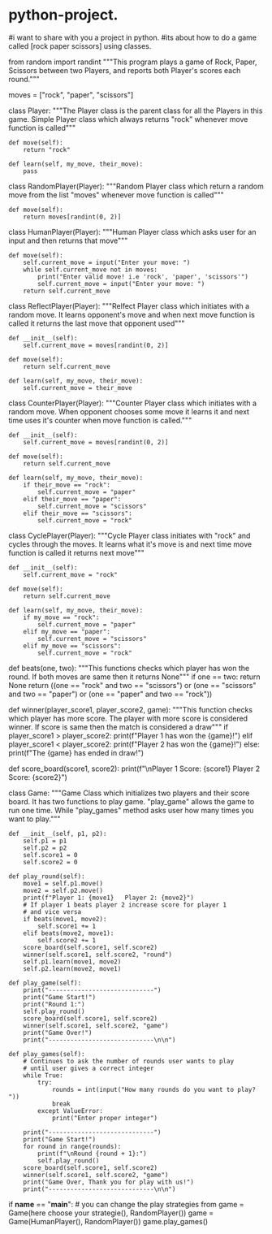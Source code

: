 # python-project.
#i want to share with you a project in python.
#its about how to do a game called [rock paper scissors] using classes.

from random import randint
"""This program plays a game of Rock, Paper, Scissors between two Players,
and reports both Player's scores each round."""

moves = ["rock", "paper", "scissors"]


class Player:
    """The Player class is the parent class for all the Players in this game.
    Simple Player class which always returns "rock"
    whenever move function is called"""

    def move(self):
        return "rock"

    def learn(self, my_move, their_move):
        pass


class RandomPlayer(Player):
    """Random Player class which return a random move from the list "moves"
    whenever move function is called"""

    def move(self):
        return moves[randint(0, 2)]


class HumanPlayer(Player):
    """Human Player class which asks user for an input
    and then returns that move"""

    def move(self):
        self.current_move = input("Enter your move: ")
        while self.current_move not in moves:
            print("Enter valid move! i.e 'rock', 'paper', 'scissors'")
            self.current_move = input("Enter your move: ")
        return self.current_move


class ReflectPlayer(Player):
    """Relfect Player class which initiates with a random move.
    It learns opponent's move and when next move function is called
    it returns the last move that opponent used"""

    def __init__(self):
        self.current_move = moves[randint(0, 2)]

    def move(self):
        return self.current_move

    def learn(self, my_move, their_move):
        self.current_move = their_move


class CounterPlayer(Player):
    """Counter Player class which initiates with a random move.
    When opponent chooses some move it learns it and next time
    uses it's counter when move function is called."""

    def __init__(self):
        self.current_move = moves[randint(0, 2)]

    def move(self):
        return self.current_move

    def learn(self, my_move, their_move):
        if their_move == "rock":
            self.current_move = "paper"
        elif their_move == "paper":
            self.current_move = "scissors"
        elif their_move == "scissors":
            self.current_move = "rock"


class CyclePlayer(Player):
    """Cycle Player class initiates with "rock" and
    cycles through the moves. It learns what it's move is
    and next time move function is called it returns next move"""

    def __init__(self):
        self.current_move = "rock"

    def move(self):
        return self.current_move

    def learn(self, my_move, their_move):
        if my_move == "rock":
            self.current_move = "paper"
        elif my_move == "paper":
            self.current_move = "scissors"
        elif my_move == "scissors":
            self.current_move = "rock"


def beats(one, two):
    """This functions checks which player has won the round.
    If both moves are same then it returns None"""
    if one == two:
        return None
    return ((one == "rock" and two == "scissors") or
            (one == "scissors" and two == "paper") or
            (one == "paper" and two == "rock"))


def winner(player_score1, player_score2, game):
    """This function checks which player has more score.
    The player with more score is considered winner.
    If score is same then the match is considered a draw"""
    if player_score1 > player_score2:
        print(f"Player 1 has won the {game}!")
    elif player_score1 < player_score2:
        print(f"Player 2 has won the {game}!")
    else:
        print(f"The {game} has ended in draw!")


def score_board(score1, score2):
    print(f"\nPlayer 1 Score: {score1}   Player 2 Score: {score2}")


class Game:
    """Game Class which initializes two players
    and their score board. It has two functions to play game.
    "play_game" allows the game to run one time.
    While "play_games" method asks user
    how many times you want to play."""

    def __init__(self, p1, p2):
        self.p1 = p1
        self.p2 = p2
        self.score1 = 0
        self.score2 = 0

    def play_round(self):
        move1 = self.p1.move()
        move2 = self.p2.move()
        print(f"Player 1: {move1}   Player 2: {move2}")
        # If player 1 beats player 2 increase score for player 1
        # and vice versa
        if beats(move1, move2):
            self.score1 += 1
        elif beats(move2, move1):
            self.score2 += 1
        score_board(self.score1, self.score2)
        winner(self.score1, self.score2, "round")
        self.p1.learn(move1, move2)
        self.p2.learn(move2, move1)

    def play_game(self):
        print("-----------------------------")
        print("Game Start!")
        print("Round 1:")
        self.play_round()
        score_board(self.score1, self.score2)
        winner(self.score1, self.score2, "game")
        print("Game Over!")
        print("-----------------------------\n\n")

    def play_games(self):
        # Continues to ask the number of rounds user wants to play
        # until user gives a correct integer
        while True:
            try:
                rounds = int(input("How many rounds do you want to play? "))
                break
            except ValueError:
                print("Enter proper integer")

        print("-----------------------------")
        print("Game Start!")
        for round in range(rounds):
            print(f"\nRound {round + 1}:")
            self.play_round()
        score_board(self.score1, self.score2)
        winner(self.score1, self.score2, "game")
        print("Game Over, Thank you for play with us!")
        print("-----------------------------\n\n")


if __name__ == "__main__":
    # you can change the play strategies from game = Game(here choose your strategie(), RandomPlayer())
    game = Game(HumanPlayer(), RandomPlayer())
    game.play_games()
